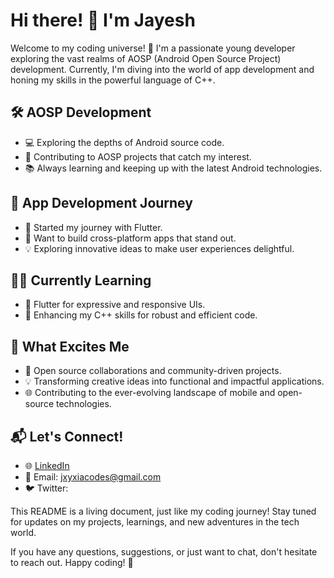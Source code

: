 # Hi there! 👋 I'm Jayesh

Welcome to my coding universe! 🚀 I'm a passionate young developer exploring the vast realms of AOSP (Android Open Source Project) development. Currently, I'm diving into the world of app development and honing my skills in the powerful language of C++.

## 🛠️ AOSP Development
- 💻 Exploring the depths of Android source code.
- 🚀 Contributing to AOSP projects that catch my interest.
- 📚 Always learning and keeping up with the latest Android technologies.

## 📱 App Development Journey
- 🎨 Started my journey with Flutter.
- 🚀 Want to build cross-platform apps that stand out.
- 💡 Exploring innovative ideas to make user experiences delightful.

## 🧑‍💻 Currently Learning
- 🚀 Flutter for expressive and responsive UIs.
- 🤖 Enhancing my C++ skills for robust and efficient code.

## 🌟 What Excites Me
- 🚀 Open source collaborations and community-driven projects.
- 💡 Transforming creative ideas into functional and impactful applications.
- 🌐 Contributing to the ever-evolving landscape of mobile and open-source technologies.

## 📬 Let's Connect!
- 🌐 [LinkedIn](https://www.linkedin.com/in/jxyxia/)
- 📧 Email: jxyxiacodes@gmail.com
- 🐦 Twitter:


This README is a living document, just like my coding journey! Stay tuned for updates on my projects, learnings, and new adventures in the tech world.

If you have any questions, suggestions, or just want to chat, don't hesitate to reach out. Happy coding! 🚀
